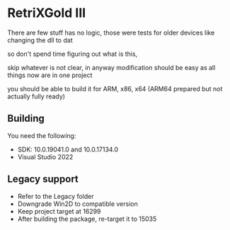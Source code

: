 # RetriXGold III

There are few stuff has no logic, those were tests for older devices like changing the dll to dat

so don't spend time figuring out what is this,

skip whatever is not clear, in anyway modification should be easy as all things now are in one project

you should be able to build it for ARM, x86, x64 (ARM64 prepared but not actually fully ready)

## Building

You need the following:

- SDK: 10.0.19041.0 and 10.0.17134.0
- Visual Studio 2022


## Legacy support

- Refer to the Legacy folder
- Downgrade Win2D to compatible version
- Keep project target at 16299
- After building the package, re-target it to 15035